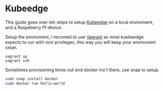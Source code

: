 # Kubeedge

This guide goes over teh steps to setup [Kubeedge](https://github.com/kubeedge/kubeedge) on a local enviroment, and a Raspeberry PI device.

Setup the enviroment, I recomed to use [Vagrant](https://www.vagrantup.com/) as most kuebeedge expects to run with root privileges, this way you will keep your enviroment clean.

```
vagrant up
vagrant ssh
```

Sometimes provisioning times out and docker ins't there, use snap to setup.

```bash
sudo snap install docker
sudo docker run hello-world
```
